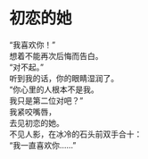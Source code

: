 # 初恋的她

“我喜欢你！”\
想着不能再次后悔而告白。\
“对不起。”\
听到我的话，你的眼睛湿润了。\
“你心里的人根本不是我。\
我只是第二位对吧？”\
我紧咬嘴唇，\
去见初恋的她。\
不见人影，在冰冷的石头前双手合十：\
“我一直喜欢你……”
